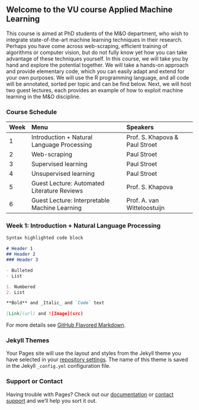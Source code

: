 ## Welcome to the VU course Applied Machine Learning

This course is aimed at PhD students of the M&O department, who wish to integrate state-of-the-art machine learning techniques in their research. Perhaps you have come across  web-scraping, efficient training of algorithms or computer vision, but do not fully know yet how you can take advantage of these techniques yourself. In this course, we will take you by hand and explore the potential together. We will take a hands-on approach and provide elementary code, which you can easily adapt and extend for your own purposes. We will use the R programming language, and all code will be annotated, sorted per topic and can be find below. Next, we will host two guest lectures, each provides an example of how to exploit machine learning in the M&O discipline. 

### Course Schedule

| Week        | Menu                                          | Speakers                       |
|:------------|:----------------------------------------------|:-------------------------------|
| 1           | Introduction + Natural Language Processing    | Prof. S. Khapova & Paul Stroet |
| 2           | Web-scraping                                  | Paul Stroet                    |
| 3           | Supervised learning                           | Paul Stroet                    |
| 4           | Unsupervised learning                         | Paul Stroet                    |
| 5           | Guest Lecture: Automated Literature Reviews   | Prof. S. Khapova               |
| 6           | Guest Lecture: Interpretable Machine Learning | Prof. A. van Witteloostuijn    |

### Week 1: Introduction + Natural Language Processing

```markdown
Syntax highlighted code block

# Header 1
## Header 2
### Header 3

- Bulleted
- List

1. Numbered
2. List

**Bold** and _Italic_ and `Code` text

[Link](url) and ![Image](src)
```

For more details see [GitHub Flavored Markdown](https://guides.github.com/features/mastering-markdown/).

### Jekyll Themes

Your Pages site will use the layout and styles from the Jekyll theme you have selected in your [repository settings](https://github.com/paulstroet/vu_course/settings/pages). The name of this theme is saved in the Jekyll `_config.yml` configuration file.

### Support or Contact

Having trouble with Pages? Check out our [documentation](https://docs.github.com/categories/github-pages-basics/) or [contact support](https://support.github.com/contact) and we’ll help you sort it out.
